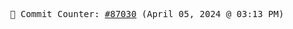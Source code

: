 <p align="center">
    <samp>
        📮 Commit Counter: <a href="https://github.com/Javascript-void0/Javascript-void0/commits/main">#87030</a> (April 05, 2024 @ 03:13 PM)
    </samp>
</p>